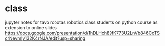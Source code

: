 # class
jupyter notes for tavo robotas robotics class students on python course as extension to online slides
https://docs.google.com/presentation/d/1hDLHch89fK773U2LnVb846CoTScrNevmIy132K4rNJA/edit?usp=sharing



